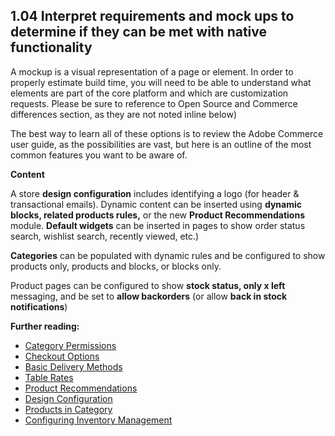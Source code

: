 ## 1.04 Interpret requirements and mock ups to determine if they can be met with native functionality

A mockup is a visual representation of a page or element. In order to properly estimate build time, you will need to be able to understand what elements are part of the core platform and which are customization requests. Please be sure to reference to Open Source and Commerce differences section, as they are not noted inline below)

The best way to learn all of these options is to review the Adobe Commerce user guide, as the possibilities are vast, but here is an outline of the most common features you want to be aware of.

**Content**

A store **design configuration** includes identifying a logo (for header & transactional emails). Dynamic content can be inserted using **dynamic blocks, related products rules,** or the new **Product Recommendations** module. **Default widgets** can be inserted in pages to show order status search, wishlist search, recently viewed, etc.)

**Categories** can be populated with dynamic rules and be configured to show products only, products and blocks, or blocks only.

Product pages can be configured to show **stock status, only x left** messaging, and be set to **allow backorders** (or allow **back in stock notifications**)

**Further reading:**
* [Category Permissions](https://docs.magento.com/user-guide/catalog/category-permissions.html)
* [Checkout Options](https://docs.magento.com/user-guide/sales/checkout-options.html)
* [Basic Delivery Methods](https://docs.magento.com/user-guide/shipping/methods-basic.html)
* [Table Rates](https://docs.magento.com/user-guide/shipping/shipping-table-rate.html)
* [Product Recommendations](https://docs.magento.com/user-guide/marketing/product-recommendations.html)
* [Design Configuration](https://docs.magento.com/user-guide/design/configuration.html)
* [Products in Category](https://docs.magento.com/user-guide/catalog/categories-category-products.html)
* [Configuring Inventory Management](https://docs.magento.com/user-guide/catalog/inventory-configure-inventory-management.html)